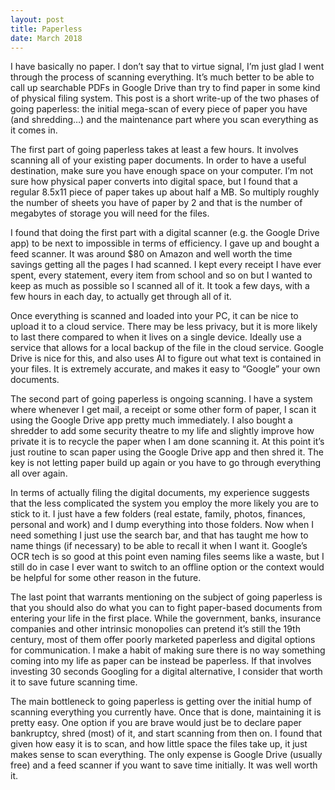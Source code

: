 ```yaml
---
layout: post
title: Paperless
date: March 2018
---
```

I have basically no paper. I don’t say that to virtue signal, I’m just glad I went through the process of scanning everything. It’s much better to be able to call up searchable PDFs in Google Drive than try to find paper in some kind of physical filing system. This post is a short write-up of the two phases of going paperless: the initial mega-scan of every piece of paper you have (and shredding…) and the maintenance part where you scan everything as it comes in.

The first part of going paperless takes at least a few hours. It involves scanning all of your existing paper documents. In order to have a useful destination, make sure you have enough space on your computer. I’m not sure how physical paper converts into digital space, but I found that a regular 8.5x11 piece of paper takes up about half a MB. So multiply roughly the number of sheets you have of paper by 2 and that is the number of megabytes of storage you will need for the files.

I found that doing the first part with a digital scanner (e.g. the Google Drive app) to be next to impossible in terms of efficiency. I gave up and bought a feed scanner. It was around $80 on Amazon and well worth the time savings getting all the pages I had scanned. I kept every receipt I have ever spent, every statement, every item from school and so on but I wanted to keep as much as possible so I scanned all of it. It took a few days, with a few hours in each day, to actually get through all of it.

Once everything is scanned and loaded into your PC, it can be nice to upload it to a cloud service. There may be less privacy, but it is more likely to last there compared to when it lives on a single device. Ideally use a service that allows for a local backup of the file in the cloud service. Google Drive is nice for this, and also uses AI to figure out what text is contained in your files. It is extremely accurate, and makes it easy to “Google” your own documents.

The second part of going paperless is ongoing scanning. I have a system where whenever I get mail, a receipt or some other form of paper, I scan it using the Google Drive app pretty much immediately. I also bought a shredder to add some security theatre to my life and slightly improve how private it is to recycle the paper when I am done scanning it. At this point it’s just routine to scan paper using the Google Drive app and then shred it. The key is not letting paper build up again or you have to go through everything all over again.

In terms of actually filing the digital documents, my experience suggests that the less complicated the system you employ the more likely you are to stick to it. I just have a few folders (real estate, family, photos, finances, personal and work) and I dump everything into those folders. Now when I need something I just use the search bar, and that has taught me how to name things (if necessary) to be able to recall it when I want it. Google’s OCR tech is so good at this point even naming files seems like a waste, but I still do in case I ever want to switch to an offline option or the context would be helpful for some other reason in the future.

The last point that warrants mentioning on the subject of going paperless is that you should also do what you can to fight paper-based documents from entering your life in the first place. While the government, banks, insurance companies and other intrinsic monopolies can pretend it’s still the 19th century, most of them offer poorly marketed paperless and digital options for communication. I make a habit of making sure there is no way something coming into my life as paper can be instead be paperless. If that involves investing 30 seconds Googling for a digital alternative, I consider that worth it to save future scanning time.

The main bottleneck to going paperless is getting over the initial hump of scanning everything you currently have. Once that is done, maintaining it is pretty easy. One option if you are brave would just be to declare paper bankruptcy, shred (most) of it, and start scanning from then on. I found that given how easy it is to scan, and how little space the files take up, it just makes sense to scan everything. The only expense is Google Drive (usually free) and a feed scanner if you want to save time initially. It was well worth it.
